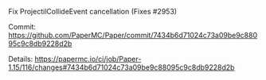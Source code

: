 Fix ProjectilCollideEvent cancellation (Fixes #2953)

Commit: https://github.com/PaperMC/Paper/commit/7434b6d71024c73a09be9c88095c9c8db9228d2b

Details: https://papermc.io/ci/job/Paper-1.15/116/changes#7434b6d71024c73a09be9c88095c9c8db9228d2b
